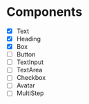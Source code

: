 # Components

- [X] Text
- [X] Heading
- [X] Box
- [ ] Button
- [ ] TextInput
- [ ] TextArea
- [ ] Checkbox
- [ ] Avatar
- [ ] MultiStep
